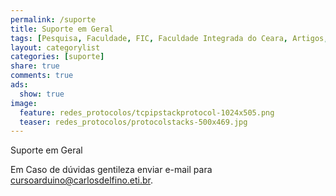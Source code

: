 ```yaml
---
permalink: /suporte
title: Suporte em Geral
tags: [Pesquisa, Faculdade, FIC, Faculdade Integrada do Ceara, Artigos, Desenvolvimento, Inovação, TCP/IP, IVN, Intelligent Vehicular Network, DTN, Delay-Tolerant Network, Disruption-Tolerant Network, VDTN, Vehicular Delay-Tolerant Network]
layout: categorylist
categories: [suporte]
share: true
comments: true
ads:
  show: true 
image:
  feature: redes_protocolos/tcpipstackprotocol-1024x505.png
  teaser: redes_protocolos/protocolstacks-500x469.jpg
--- 
```


Suporte em Geral

<!--more-->


Em Caso de dúvidas gentileza enviar e-mail para <a href="mailto:consultoria@carlosdelfino.eti.br">cursoarduino@carlosdelfino.eti.br</a>.